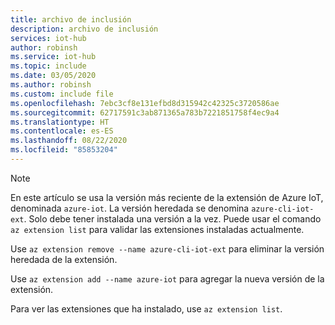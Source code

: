 ```yaml
---
title: archivo de inclusión
description: archivo de inclusión
services: iot-hub
author: robinsh
ms.service: iot-hub
ms.topic: include
ms.date: 03/05/2020
ms.author: robinsh
ms.custom: include file
ms.openlocfilehash: 7ebc3cf8e131efbd8d315942c42325c3720586ae
ms.sourcegitcommit: 62717591c3ab871365a783b7221851758f4ec9a4
ms.translationtype: HT
ms.contentlocale: es-ES
ms.lasthandoff: 08/22/2020
ms.locfileid: "85853204"
---
```

> [!NOTE]
> En este artículo se usa la versión más reciente de la extensión de Azure IoT, denominada `azure-iot`. La versión heredada se denomina `azure-cli-iot-ext`. Solo debe tener instalada una versión a la vez. Puede usar el comando `az extension list` para validar las extensiones instaladas actualmente.
>
> Use `az extension remove --name azure-cli-iot-ext` para eliminar la versión heredada de la extensión.
>
> Use `az extension add --name azure-iot` para agregar la nueva versión de la extensión. 
>
> Para ver las extensiones que ha instalado, use `az extension list`.
>
